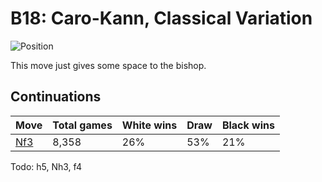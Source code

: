 # B18: Caro-Kann, Classical Variation

![Position](https://chessboardimage.com/rn1qkbnr/pp2ppp1/2p3bp/8/3P3P/6N1/PPP2PP1/R1BQKBNR.png)

This move just gives some space to the bishop.

## Continuations

Move                                                          | Total games | White wins | Draw | Black wins
--------------------------------------------------------------|-------------|------------|------|-----------
[Nf3](rn1qkbnr-pp2ppp1-2p3bp-8-3P3P-5NN1-PPP2PP1-R1BQKB1R.md) | 8,358       | 26%        | 53%  | 21%

Todo: h5, Nh3, f4
